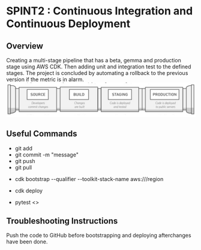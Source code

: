 # SPINT2 : Continuous Integration and Continuous Deployment
## Overview
Creating a multi-stage pipeline that has a beta, gemma and production stage using 
AWS CDK. Then adding unit and integration test to the defined stages. The project 
is concluded by automating a rollback to the previous version if the metric is in 
alarm.
![CI/CD](https://github.com/abdullah2021skipq/ProximaCentauri/blob/main/AbdullahZaman/pipeline.jpg)
## Useful Commands
* git add <directory>
* git commit -m "message"
* git push
* git pull
* <p>cdk bootstrap --qualifier <qualifier name> --toolkit-stack-name <name> aws://<accountid>/region</p>
* <p>cdk deploy <pipelineName></p>
* <p>pytest <DirectoryHavingTestFiles><>
## Troubleshooting Instructions
Push the code to GitHub before bootstrapping and deploying afterchanges have been done. 
